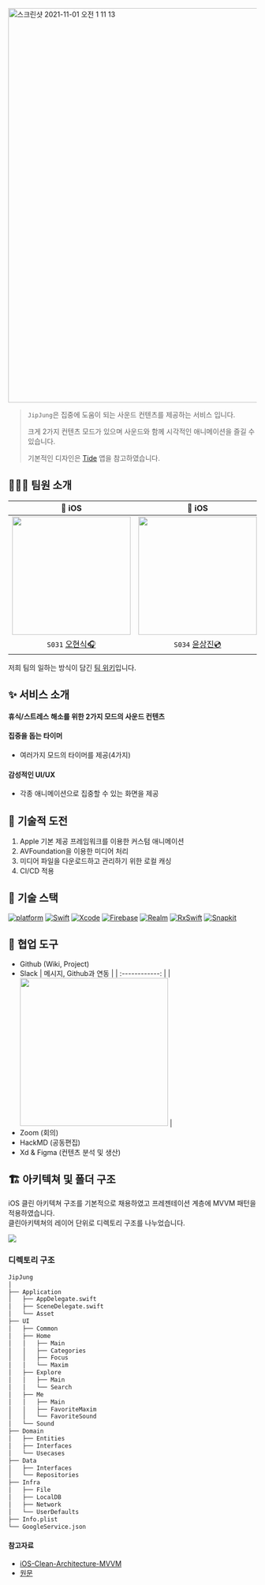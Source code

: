 <img width="800" alt="스크린샷 2021-11-01 오전 1 11 13" src="https://user-images.githubusercontent.com/38206212/139592483-d48d6519-27c7-4d80-8de7-8031654168a0.png">

> `JipJung`은 집중에 도움이 되는 사운드 컨텐츠를 제공하는 서비스 입니다.
> 
> 크게 2가지 컨텐츠 모드가 있으며 사운드와 함께 시각적인 애니메이션을 즐길 수 있습니다.
> 
> 기본적인 디자인은 [Tide](https://apps.apple.com/kr/app/tide-sleep-focus-meditation/id1077776989) 앱을 참고하였습니다.

## 👨🏻‍💻 팀원 소개

|  iOS |  iOS |  iOS |  iOS |  
| :------------: | :------------: | :------------: | :------------: |
|  <img width=240 src=https://media.giphy.com/media/szf5P2VvfOeShdnhOc/giphy.gif>  | <img width=240 src=https://user-images.githubusercontent.com/40790219/139001161-87c697a8-bb79-4feb-b0ef-514f3af25a82.jpeg> | <img width=240 src=https://user-images.githubusercontent.com/68768628/138987287-3f3afb65-2219-4e7f-a66d-62facb620776.gif>  | <img width=240 src=https://user-images.githubusercontent.com/38206212/139246077-5e48b153-3a0a-414a-ae6c-2bd4b76cde22.gif>  |
|  `S031` [오현식🎧](https://github.com/Kinaan-Oh)  |  `S034` [윤상진💿](https://github.com/alibreo3754)  |  `S039` [이수현📢](https://github.com/soohyeon0487)  |  `S055` [조기완🔊](https://github.com/jogiking)


저희 팀의 일하는 방식이 담긴 [팀 위키](https://github.com/boostcampwm-2021/iOS10-JipJung/wiki)입니다.

## ✨ 서비스 소개

#### 휴식/스트레스 해소를 위한 2가지 모드의 사운드 컨텐츠

#### 집중을 돕는 타이머
- 여러가지 모드의 타이머를 제공(4가지)

#### 감성적인 UI/UX
- 각종 애니메이션으로 집중할 수 있는 화면을 제공

## 🛫 기술적 도전
1. Apple 기본 제공 프레임워크를 이용한 커스텀 애니메이션
2. AVFoundation을 이용한 미디어 처리
3. 미디어 파일을 다운로드하고 관리하기 위한 로컬 캐싱
4. CI/CD 적용

## 🔨 기술 스택

[![platform](https://img.shields.io/badge/Platform-iOS-black)]() [![Swift](https://img.shields.io/badge/Swift-5.5-orange)]() [![Xcode](https://img.shields.io/badge/Xcode-13.0-orange)]() 
[![Firebase](https://img.shields.io/badge/Firebase-8.9.0-red)]() [![Realm](https://img.shields.io/badge/Realm-10.18.0-red)]()
[![RxSwift](https://img.shields.io/badge/RxSwift-6.2.0-green)]() [![Snapkit](https://img.shields.io/badge/Snapkit-5.0.1-blue)]()

## 🧮 협업 도구
- Github (Wiki, Project)
- Slack
  | 메시지, Github과 연동 | 
  | :------------: |
  | <img height="300" src="https://i.imgur.com/d1e6bC1.png"> |
- Zoom (회의)
- HackMD (공동편집)
- Xd & Figma (컨텐츠 분석 및 생산)


## 🏗 아키텍쳐 및 폴더 구조

iOS 클린 아키텍쳐 구조를 기본적으로 채용하였고 프레젠테이션 계층에 MVVM 패턴을 적용하였습니다.<br>
클린아키텍쳐의 레이어 단위로 디렉토리 구조를 나누었습니다.

![](https://i.imgur.com/mOCP7Ow.png)

### 디렉토리 구조
```bash
JipJung
│
├── Application
│   ├── AppDelegate.swift
│   ├── SceneDelegate.swift
│   └── Asset
├── UI
│   ├── Common
│   ├── Home
│   │   ├── Main
│   │   ├── Categories
│   │   ├── Focus
│   │   └── Maxim
│   ├── Explore
│   │   ├── Main
│   │   └── Search
│   ├── Me
│   │   ├── Main
│   │   ├── FavoriteMaxim
│   │   └── FavoriteSound
│   └── Sound
├── Domain
│   ├── Entities
│   ├── Interfaces
│   └── Usecases
├── Data
│   ├── Interfaces
│   └── Repositories
├── Infra
│   ├── File
│   ├── LocalDB
│   ├── Network
│   └── UserDefaults
├── Info.plist
└── GoogleService.json
``` 

#### 참고자료
- [iOS-Clean-Architecture-MVVM](https://github.com/kudoleh/iOS-Clean-Architecture-MVVM)
- [원문](https://tech.olx.com/clean-architecture-and-mvvm-on-ios-c9d167d9f5b3)
